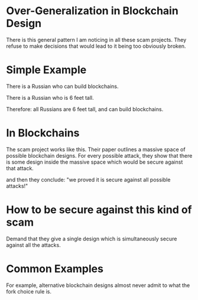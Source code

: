 Over-Generalization in Blockchain Design
=============

There is this general pattern I am noticing in all these scam projects.
They refuse to make decisions that would lead to it being too obviously broken.

Simple Example
=========

There is a Russian who can build blockchains.

There is a Russian who is 6 feet tall.

Therefore: all Russians are 6 feet tall, and can build blockchains.

In Blockchains
=========

The scam project works like this.
Their paper outlines a massive space of possible blockchain designs.
For every possible attack, they show that there is some design inside the massive space which would be secure against that attack.

and then they conclude: "we proved it is secure against all possible attacks!"

How to be secure against this kind of scam
============

Demand that they give a single design which is simultaneously secure against all the attacks.

Common Examples
=========

For example, alternative blockchain designs almost never admit to what the fork choice rule is.

